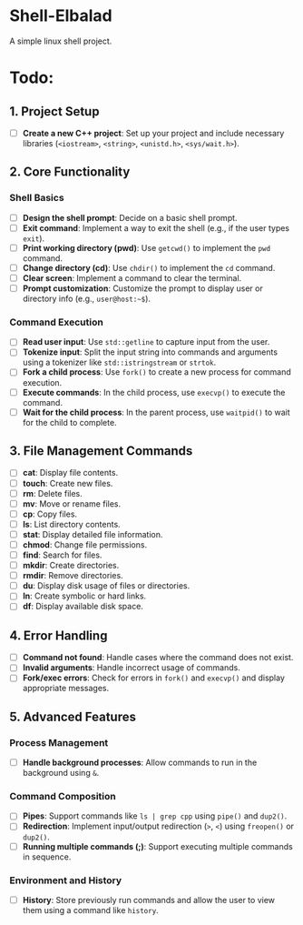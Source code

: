 # Shell-Elbalad
A simple linux shell project.

# Todo:
## **1. Project Setup**
- [ ] **Create a new C++ project**: Set up your project and include necessary libraries (`<iostream>`, `<string>`, `<unistd.h>`, `<sys/wait.h>`).

## **2. Core Functionality**
### **Shell Basics**
- [ ] **Design the shell prompt**: Decide on a basic shell prompt.
- [ ] **Exit command**: Implement a way to exit the shell (e.g., if the user types `exit`).
- [ ] **Print working directory (pwd)**: Use `getcwd()` to implement the `pwd` command.
- [ ] **Change directory (cd)**: Use `chdir()` to implement the `cd` command.
- [ ] **Clear screen**: Implement a command to clear the terminal.
- [ ] **Prompt customization**: Customize the prompt to display user or directory info (e.g., `user@host:~$`).

### **Command Execution**
- [ ] **Read user input**: Use `std::getline` to capture input from the user.
- [ ] **Tokenize input**: Split the input string into commands and arguments using a tokenizer like `std::istringstream` or `strtok`.
- [ ] **Fork a child process**: Use `fork()` to create a new process for command execution.
- [ ] **Execute commands**: In the child process, use `execvp()` to execute the command.
- [ ] **Wait for the child process**: In the parent process, use `waitpid()` to wait for the child to complete.

## **3. File Management Commands**
- [ ] **cat**: Display file contents.
- [ ] **touch**: Create new files.
- [ ] **rm**: Delete files.
- [ ] **mv**: Move or rename files.
- [ ] **cp**: Copy files.
- [ ] **ls**: List directory contents.
- [ ] **stat**: Display detailed file information.
- [ ] **chmod**: Change file permissions.
- [ ] **find**: Search for files.
- [ ] **mkdir**: Create directories.
- [ ] **rmdir**: Remove directories.
- [ ] **du**: Display disk usage of files or directories.
- [ ] **ln**: Create symbolic or hard links.
- [ ] **df**: Display available disk space.

## **4. Error Handling**
- [ ] **Command not found**: Handle cases where the command does not exist.
- [ ] **Invalid arguments**: Handle incorrect usage of commands.
- [ ] **Fork/exec errors**: Check for errors in `fork()` and `execvp()` and display appropriate messages.

## **5. Advanced Features**
### **Process Management**
- [ ] **Handle background processes**: Allow commands to run in the background using `&`.

### **Command Composition**
- [ ] **Pipes**: Support commands like `ls | grep cpp` using `pipe()` and `dup2()`.
- [ ] **Redirection**: Implement input/output redirection (`>`, `<`) using `freopen()` or `dup2()`.
- [ ] **Running multiple commands (;)**: Support executing multiple commands in sequence.

### **Environment and History**
- [ ] **History**: Store previously run commands and allow the user to view them using a command like `history`.
